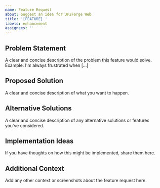 ```yaml
---
name: Feature Request
about: Suggest an idea for JP2Forge Web
title: '[FEATURE] '
labels: enhancement
assignees: ''
---
```


## Problem Statement
A clear and concise description of the problem this feature would solve. Example: I'm always frustrated when [...]

## Proposed Solution
A clear and concise description of what you want to happen.

## Alternative Solutions
A clear and concise description of any alternative solutions or features you've considered.

## Implementation Ideas
If you have thoughts on how this might be implemented, share them here.

## Additional Context
Add any other context or screenshots about the feature request here.
